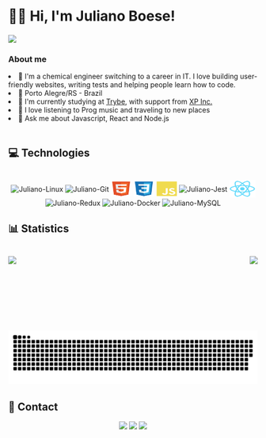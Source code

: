 # 👨‍💻 Hi, I'm Juliano Boese!
<img align="center" src="https://readme-typing-svg.herokuapp.com?size=30&duration=4000&color=41ADFB&center=falso&vCenter=falso&width=650&height=90&lines=Welcome+to+my+profile+on+Github;I'm+a+web+development+student">

<h3><strong>About me</strong></h3>

<div align="left" style="display: inline_block">
  <li> 🧪 I'm a chemical engineer switching to a career in IT. I love building user-friendly websites, writing tests and helping people learn how to code.
  <li> 🧉 Porto Alegre/RS - Brazil</li>
  <li> 🔭 I'm currently studying at <a href="https://betrybe.com">Trybe</a>, with support from <a href="https://www.xpinc.com/">XP Inc.</a></li>
  <li> 🎸 I love listening to Prog music and traveling to new places</li>
  <li> 💬 Ask me about Javascript, React and Node.js</li>
</div>
<br>

## 💻 Technologies

<div align="center" style="display: inline_block"><br>
  <img align="center" alt="Juliano-Linux" height="30" width="42" src="https://cdn.jsdelivr.net/gh/devicons/devicon/icons/linux/linux-original.svg" />
  <img align="center" alt="Juliano-Git" height="30" width="42" src="https://cdn.jsdelivr.net/gh/devicons/devicon/icons/git/git-original.svg" />
  <img align="center" alt="Juliano-HTML" height="30" width="42" src="https://raw.githubusercontent.com/devicons/devicon/master/icons/html5/html5-original.svg">
  <img align="center" alt="Juliano-CSS" height="30" width="42" src="https://raw.githubusercontent.com/devicons/devicon/master/icons/css3/css3-original.svg">
  <img align="center" alt="Juliano-Js" height="30" width="42" src="https://raw.githubusercontent.com/devicons/devicon/master/icons/javascript/javascript-plain.svg">
  <img align="center" alt="Juliano-Jest" height="30" width="42" src="https://cdn.jsdelivr.net/gh/devicons/devicon/icons/jest/jest-plain.svg" />
  <img align="center" alt="Juliano-React" height="36" width="52" src="https://raw.githubusercontent.com/devicons/devicon/master/icons/react/react-original.svg">
  <img align="center" alt="Juliano-Redux" height="31" width="44" src="https://cdn.jsdelivr.net/gh/devicons/devicon/icons/redux/redux-original.svg" />
  <img align="center" alt="Juliano-Docker" height="41" width="56" src="https://cdn.jsdelivr.net/gh/devicons/devicon/icons/docker/docker-original.svg">
  <img align="center" alt="Juliano-MySQL" height="48" width="56" src="https://cdn.jsdelivr.net/gh/devicons/devicon/icons/mysql/mysql-original-wordmark.svg">
</div>

## 📊 Statistics

<br>
<div align="center">
  <img align="left" height="150em" src="https://github-readme-stats.vercel.app/api?username=julianoboese&count_private=true&show_icons=true&theme=nord" />
  <img align="right" height="150em" src="https://github-readme-stats.vercel.app/api/top-langs/?username=julianoboese&layout=compact&theme=nord" />
</div>
<br>

<div align="center">
  
  ![Snake animation](https://github.com/julianoboese/julianoboese/blob/output/github-contribution-grid-snake.svg)
  
</div>

## 💬 Contact

<div align="center" style="display: inline_block">
  <a href="https://github.com/julianoboese" target="_blank"><img height="28rem" src="https://img.shields.io/badge/my_portfolio-000?style=for-the-badge" target="_blank"></a> 
  <a href="https://www.linkedin.com/in/julianoboese" target="_blank"><img height="28rem" src="https://img.shields.io/badge/LinkedIn-0077B5?style=for-the-badge&logo=linkedin&logoColor=white"></a> 
  <a href = "mailto:juliano.boese@gmail.com"><img height="28rem" src="https://img.shields.io/badge/Gmail-D14836?style=for-the-badge&logo=gmail&logoColor=white" target="_blank"></a>
</div>
